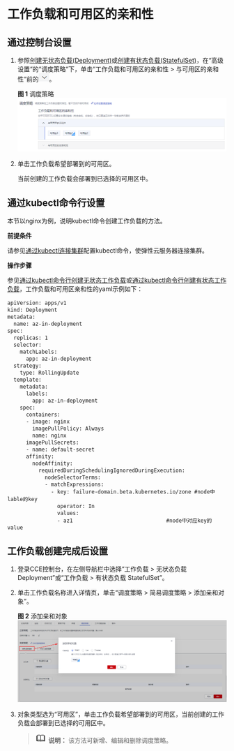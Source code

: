 # 工作负载和可用区的亲和性<a name="cce_01_0228"></a>

## 通过控制台设置<a name="section1243114616439"></a>

1.  参照[创建无状态负载\(Deployment\)](创建无状态负载(Deployment).md)或[创建有状态负载\(StatefulSet\)](创建有状态负载(StatefulSet).md)，在“高级设置“的“调度策略“下，单击“工作负载和可用区的亲和性 \> 与可用区的亲和性“前的![](figures/应用管理-调度策略-5.png)。

    **图 1**  调度策略<a name="fig113294320272"></a>  
    ![](figures/调度策略.png "调度策略")

2.  单击工作负载希望部署到的可用区。

    当前创建的工作负载会部署到已选择的可用区中。


## 通过kubectl命令行设置<a name="section4201420133117"></a>

本节以nginx为例，说明kubectl命令创建工作负载的方法。

**前提条件**

请参见[通过kubectl连接集群](通过kubectl连接集群.md)配置kubectl命令，使弹性云服务器连接集群。

**操作步骤**

参见[通过kubectl命令行创建无状态工作负载](创建无状态负载(Deployment).md#section155246177178)或[通过kubectl命令行创建有状态工作负载](创建有状态负载(StatefulSet).md#section113441881214)，工作负载和可用区亲和性的yaml示例如下：

```
apiVersion: apps/v1
kind: Deployment
metadata:
  name: az-in-deployment
spec:
  replicas: 1
  selector:
    matchLabels:
      app: az-in-deployment
  strategy:
    type: RollingUpdate
  template:
    metadata:
      labels:
        app: az-in-deployment
    spec:
      containers:
      - image: nginx 
        imagePullPolicy: Always
        name: nginx
      imagePullSecrets:
      - name: default-secret
      affinity:
        nodeAffinity:
          requiredDuringSchedulingIgnoredDuringExecution:
            nodeSelectorTerms:
            - matchExpressions:
              - key: failure-domain.beta.kubernetes.io/zone #node中lable的key
                operator: In        
                values:
                - az1                              #node中对应key的value
```

## 工作负载创建完成后设置<a name="section19244104614316"></a>

1.  登录CCE控制台，在左侧导航栏中选择“工作负载 \> 无状态负载 Deployment”或“工作负载 \> 有状态负载 StatefulSet”。
2.  单击工作负载名称进入详情页，单击“调度策略 \> 简易调度策略 \> 添加亲和对象”。

    **图 2**  添加亲和对象<a name="fig136091542817"></a>  
    ![](figures/添加亲和对象.png "添加亲和对象")

3.  对象类型选为“可用区”，单击工作负载希望部署到的可用区，当前创建的工作负载会部署到已选择的可用区中。

    >![](public_sys-resources/icon-note.gif) **说明：** 
    >该方法可新增、编辑和删除调度策略。


